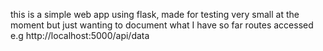 this is a simple web app using flask, made for testing
very small at the moment but just wanting to document what I have so far 
routes accessed e.g http://localhost:5000/api/data

